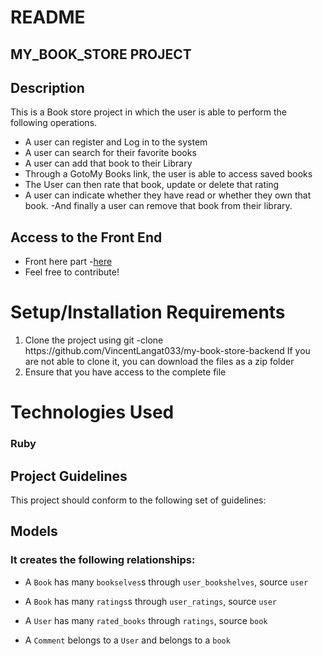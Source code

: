 # README

## MY_BOOK_STORE PROJECT

## Description
This is a Book store project in which the user is able to perform the following operations.
- A user can register and Log in to the system
- A user can search for their favorite books
- A user can add that book to their Library
- Through a GotoMy Books link, the user is able to access saved books
- The User can then rate that book, update or delete that rating
- A user can indicate whether they have read or whether they own that book.
-And finally a user can remove that book from their library.


## Access to the Front End
- Front here part -[here](https://github.com/VincentLangat033/my-book-store-frontend)
 - Feel free to contribute!



<h1> Setup/Installation Requirements </h1>
<ol>
<li>Clone the project using git -clone https://github.com/VincentLangat033/my-book-store-backend  If you are not able to clone it, you can download the files as a zip folder</li>


 <li> Ensure that you have access to the complete file</li>

</ol>
<h1> Technologies Used</h1>

### Ruby

## Project Guidelines
This  project should conform to the following set of guidelines:

## Models
### It creates the following relationships:

- A `Book` has many `bookselves`s through `user_bookshelves`, source `user`
- A `Book` has many `ratings`s through `user_ratings`, source `user`

- A `User` has many `rated_books` through `ratings`, source `book`


- A `Comment` belongs to a `User` and belongs to a `book`

